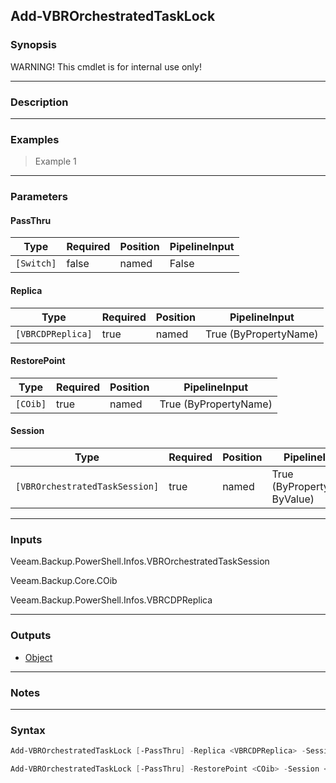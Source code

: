 Add-VBROrchestratedTaskLock
---------------------------

### Synopsis
WARNING! This cmdlet is for internal use only!

---

### Description

---

### Examples
> Example 1

---

### Parameters
#### **PassThru**

|Type      |Required|Position|PipelineInput|
|----------|--------|--------|-------------|
|`[Switch]`|false   |named   |False        |

#### **Replica**

|Type             |Required|Position|PipelineInput        |
|-----------------|--------|--------|---------------------|
|`[VBRCDPReplica]`|true    |named   |True (ByPropertyName)|

#### **RestorePoint**

|Type    |Required|Position|PipelineInput        |
|--------|--------|--------|---------------------|
|`[COib]`|true    |named   |True (ByPropertyName)|

#### **Session**

|Type                          |Required|Position|PipelineInput                 |
|------------------------------|--------|--------|------------------------------|
|`[VBROrchestratedTaskSession]`|true    |named   |True (ByPropertyName, ByValue)|

---

### Inputs
Veeam.Backup.PowerShell.Infos.VBROrchestratedTaskSession

Veeam.Backup.Core.COib

Veeam.Backup.PowerShell.Infos.VBRCDPReplica

---

### Outputs
* [Object](https://learn.microsoft.com/en-us/dotnet/api/System.Object)

---

### Notes

---

### Syntax
```PowerShell
Add-VBROrchestratedTaskLock [-PassThru] -Replica <VBRCDPReplica> -Session <VBROrchestratedTaskSession> [<CommonParameters>]
```
```PowerShell
Add-VBROrchestratedTaskLock [-PassThru] -RestorePoint <COib> -Session <VBROrchestratedTaskSession> [<CommonParameters>]
```
